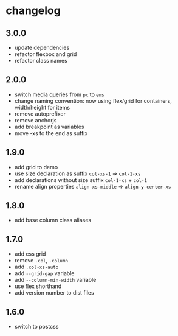 # changelog

## 3.0.0

- update dependencies
- refactor flexbox and grid
- refactor class names

## 2.0.0

- switch media queries from `px` to `ems`
- change naming convention: now using flex/grid for containers, width/height for items
- remove autoprefixer
- remove anchorjs
- add breakpoint as variables
- move -xs to the end as suffix

## 1.9.0

- add grid to demo
- use size declaration as suffix `col-xs-1` => `col-1-xs`
- add declarations without size suffix `col-1-xs` + `col-1`
- rename align properties `align-xs-middle` => `align-y-center-xs`

## 1.8.0

- add base column class aliases

## 1.7.0

- add css grid
- remove `.col`, `.column`
- add `.col-xs-auto`
- add `--grid-gap` variable
- add `--column-min-width` variable
- use flex shorthand
- add version number to dist files

## 1.6.0

- switch to postcss
